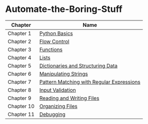 # Automate-the-Boring-Stuff
| Chapter   | Name               |
| ------------- | ----------------------      |
|Chapter 1|[Python Basics](https://github.com/kirtisikka1211/Automate-the-Boring-Stuff/tree/main/chapter1) |
|Chapter 2|[Flow Control](https://github.com/kirtisikka1211/Automate-the-Boring-Stuff/tree/main/chapter2) |
|Chapter 3|[Functions](https://github.com/kirtisikka1211/Automate-the-Boring-Stuff/tree/main/chapter3) |
|Chapter 4|[Lists](https://github.com/kirtisikka1211/Automate-the-Boring-Stuff/tree/main/chapter4) |
|Chapter 5|[Dictionaries and Structuring Data](https://github.com/kirtisikka1211/Automate-the-Boring-Stuff/tree/main/chapter5) |
|Chapter 6|[ Manipulating Strings](https://github.com/kirtisikka1211/Automate-the-Boring-Stuff/tree/main/chapter6) |
|Chapter 7|[Pattern Matching with Regular Expressions](https://github.com/kirtisikka1211/Automate-the-Boring-Stuff/tree/main/chapter7)|
|Chapter 8|[Input Validation](https://github.com/kirtisikka1211/Automate-the-Boring-Stuff/tree/main/chapter8) |
|Chapter 9|[Reading and Writing Files](https://github.com/kirtisikka1211/Automate-the-Boring-Stuff/tree/main/chapter9) |
|Chapter 10|[Organizing Files](https://github.com/kirtisikka1211/Automate-the-Boring-Stuff/tree/main/chapter10)|
|Chapter 11|[Debugging](https://github.com/kirtisikka1211/Automate-the-Boring-Stuff/tree/main/chapter11)|

